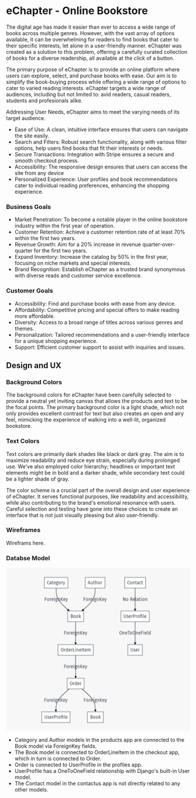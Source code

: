 # eChapter - Online Bookstore

The digital age has made it easier than ever to access a wide range of books across multiple genres. However, with the vast array of options available, it can be overwhelming for readers to find books that cater to their specific interests, let alone in a user-friendly manner. eChapter was created as a solution to this problem, offering a carefully curated collection of books for a diverse readership, all available at the click of a button.

The primary purpose of eChapter is to provide an online platform where users can explore, select, and purchase books with ease. Our aim is to simplify the book-buying process while offering a wide range of options to cater to varied reading interests. eChapter targets a wide range of audiences, including but not limited to: avid readers, casual readers, students and profesionals alike.

Addressing User Needs, eChapter aims to meet the varying needs of its target audience. 

- Ease of Use: A clean, intuitive interface ensures that users can navigate the site easily.
- Search and Filters: Robust search functionality, along with various filter options, help users find books that fit their interests or needs.
- Secure Transactions: Integration with Stripe ensures a secure and smooth checkout process.
- Accessibility: The responsive design ensures that users can access the site from any device
- Personalized Experience: User profiles and book recommendations cater to individual reading preferences, enhancing the shopping experience.

### Business Goals

- Market Penetration: To become a notable player in the online bookstore industry within the first year of operation.
- Customer Retention: Achieve a customer retention rate of at least 70% within the first two years.
- Revenue Growth: Aim for a 20% increase in revenue quarter-over-quarter for the first two years.
- Expand Inventory: Increase the catalog by 50% in the first year, focusing on niche markets and special interests.
- Brand Recognition: Establish eChapter as a trusted brand synonymous with diverse reads and customer service excellence.

### Customer Goals

- Accessibility: Find and purchase books with ease from any device.
- Affordability: Competitive pricing and special offers to make reading more affordable.
- Diversity: Access to a broad range of titles across various genres and themes.
- Personalization: Tailored recommendations and a user-friendly interface for a unique shopping experience.
- Support: Efficient customer support to assist with inquiries and issues.

## Design and UX

### Background Colors

The background colors for eChapter have been carefully selected to provide a neutral yet inviting canvas that allows the products and text to be the focal points. The primary background color is a light shade, which not only provides excellent contrast for text but also creates an open and airy feel, mimicking the experience of walking into a well-lit, organized bookstore.

### Text Colors

Text colors are primarily dark shades like black or dark gray. The aim is to maximize readability and reduce eye strain, especially during prolonged use. We've also employed color hierarchy; headlines or important text elements might be in bold and a darker shade, while secondary text could be a lighter shade of gray.

The color scheme is a crucial part of the overall design and user experience of eChapter. It serves functional purposes, like readability and accessibility, while also contributing to the brand's emotional resonance with users. Careful selection and testing have gone into these choices to create an interface that is not just visually pleasing but also user-friendly.


### Wireframes

Wireframs here.

### Databse Model

![Screenshot of database model](documentation/database-model-screenshot.png)

- Category and Author models in the products app are connected to the Book model via ForeignKey fields.
- The Book model is connected to OrderLineItem in the checkout app, which in turn is connected to Order.
- Order is connected to UserProfile in the profiles app.
- UserProfile has a OneToOneField relationship with Django's built-in User model.
- The Contact model in the contactus app is not directly related to any other models.